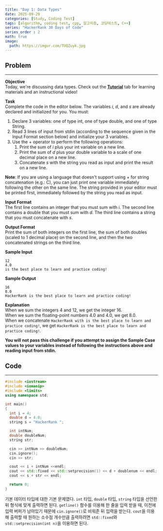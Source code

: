 ```yaml
---
title: "Day 1: Data Types"
date: 2025-09-29
categories: [Study, Coding Test]
tags: [algorithm, coding test, cpp, 알고리즘, 코딩테스트, C++]
series: "HackerRank 30 Days of Code"
series_order : 2
math: true
image:
  path: https://imgur.com/TUQZuyk.jpg
---
```


## Problem

---

**Objective**  
Today, we're discussing data types. Check out the [**Tutorial**](https://www.hackerrank.com/challenges/30-data-types/tutorial) tab for learning materials and an instructional video!

**Task**  
Complete the code in the editor below. The variables $i$, $d$, and $s$ are already declared and initialized for you. You must:

1. Declare $3$ variables: one of type int, one of type double, and one of type String.
2. Read $3$ lines of input from stdin (according to the sequence given in the Input Format section below) and initialize your $3$ variables.
3. Use the $+$ operator to perform the following operations:
     1. Print the sum of $i$ plus your int variable on a new line.
     2. Print the sum of $d$ plus your double variable to a scale of one decimal place on a new line.
     3. Concatenate $s$ with the string you read as input and print the result on a new line.  

**Note**: If you are using a language that doesn't support using $+$ for string concatenation (e.g.: C), you can just print one variable immediately following the other on the same line. The string provided in your editor must be printed first, immediately followed by the string you read as input.

**Input Format**  
The first line contains an integer that you must sum with $i$.
The second line contains a double that you must sum with $d$.
The third line contains a string that you must concatenate with $s$.

**Output Format**  
Print the sum of both integers on the first line, the sum of both doubles (scaled to $1$ decimal place) on the second line, and then the two concatenated strings on the third line.

**Sample Input**  
```text
12
4.0
is the best place to learn and practice coding!
```

**Sample Output**  
```text
16
8.0
HackerRank is the best place to learn and practice coding!
```

**Explanation**  
When we sum the integers $4$ and $12$, we get the integer $16$.  
When we sum the floating-point numbers $4.0$ and $4.0$, we get $8.0$.  
When we concatenate `HackerRank with is the best place to learn and practice coding!`, we get `HackerRank is the best place to learn and practice coding!`.  

**You will not pass this challenge if you attempt to assign the Sample Case values to your variables instead of following the instructions above and reading input from stdin.**  

## Code

---

```cpp
#include <iostream>
#include <iomanip>
#include <limits>
using namespace std;

int main() 
{
  int i = 4;
  double d = 4.0;
  string s = "HackerRank ";

  int intNum;
  double doubleNum;
  string str;

  cin >> intNum >> doubleNum;
  cin.ignore();
  cin >> str;

  cout << i + intNum <<endl;
  cout << std::fixed << std::setprecision(1) << d + doublenum << endl;
  cout << s + str << endl;

  return 0;
}
```

기본 데이터 타입에 대한 기본 문제였다. `int` 타입, `double` 타입, `string` 타입을 선언한 뒤 형식에 맞게 출력하면 된다. `getline()` 함수를 이용해 한 줄을 입력 받을 때, 이전에 입력 버퍼가 남아있기 때문에 `cin.ignore()`로 비워준 뒤 입력을 받는다. `cout`을 이용해 출력할 때 원하는 소수점 개수만큼 출력하려면 `std::fixed`와 `std::setprecision(int n)`을 이용하면 된다.

